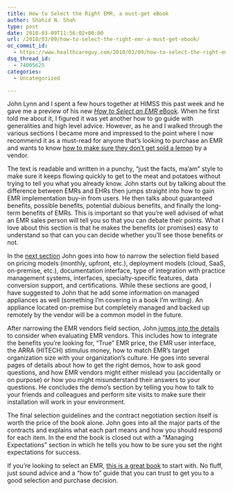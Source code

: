 ```yaml
---
title: How to Select the Right EMR, a must-get eBook
author: Shahid N. Shah
type: post
date: 2010-03-09T11:56:02+00:00
url: /2010/03/09/how-to-select-the-right-emr-a-must-get-ebook/
oc_commit_id:
  - https://www.healthcareguy.com/2010/03/09/how-to-select-the-right-emr-a-must-get-ebook/1478770562
dsq_thread_id:
  - 74005625
categories:
  - Uncategorized

---
```

John Lynn and I spent a few hours together at HIMSS this past week and he gave me a preview of his new [_How to Select an EMR_ eBook][1]. When he first told me about it, I figured it was yet another how to go guide with generalities and high level advice. However, as he and I walked through the various sections I became more and impressed to the point where I now recommend it as a must-read for anyone that&#8217;s looking to purchase an EMR and wants to know [how to make sure they don&#8217;t get sold a lemon][1] by a vendor.

The text is readable and written in a punchy, &#8220;just the facts, ma&#8217;am&#8221; style to make sure it keeps flowing quickly to get to the meat and potatoes without trying to tell you what you already know. John starts out by talking about the difference between EMRs and EHRs then jumps straight into how to gain EMR implementation buy-in from users. He then talks about guaranteed benefits, possible benefits, potential dubious benefits, and finally the long-term benefits of EMRs. This is important so that you&#8217;re well advised of what an EMR sales person will tell you so that you can debate their points. What I love about this section is that he makes the benefits (or promises) easy to understand so that can you can decide whether you&#8217;ll see those benefits or not.

In the [next section][1] John goes into how to narrow the selection field based on pricing models (monthly, upfront, etc.), deployment models (cloud, SaaS, on-premise, etc.), documentation interface, type of integration with practice management systems, interfaces, specialty-specific features, data conversion support, and certifications. While these sections are good, I have suggested to John that he add some information on managed appliances as well (something I&#8217;m covering in a book I&#8217;m writing). An appliance located on-premise but completely managed and backed up remotely by the vendor will be a common model in the future.

After narrowing the EMR vendors field section, John [jumps into the details][1] to consider when evaluating EMR vendors. This includes how to integrate the benefits you&#8217;re looking for, &#8220;True&#8221; EMR price, the EMR user interface, the ARRA (HITECH) stimulus money, how to match EMR&#8217;s target organization size with your organization&#8217;s culture. He goes into several pages of details about how to get the right demos, how to ask good questions, and how EMR vendors might either mislead you (accidentally or on purpose) or how you might misunderstand their answers to your questions. He concludes the demo&#8217;s section by telling you how to talk to your friends and colleagues and perform site visits to make sure their installation will work in your environment.

The final selection guidelines and the contract negotiation section itself is worth the price of the book alone. John goes into all the major parts of the contracts and explains what each part means and how you should respond for each item. In the end the book is closed out with a &#8220;Managing Expectations&#8221; section in which he tells you how to be sure you set the right expectations for success.

If you&#8217;re looking to select an EMR, [this is a great book][1] to start with. No fluff, just sound advice and a &#8220;how to&#8221; guide that you can trust to get you to a good selection and purchase decision.

 [1]: http://www.emrandhipaa.com/emr-selection-book/